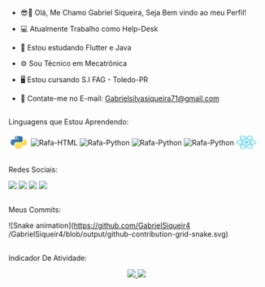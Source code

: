 - 😎👋 Olá, Me Chamo Gabriel Siqueira, Seja Bem vindo ao meu Perfil!




- 💻 Atualmente Trabalho como Help-Desk
- 🌱 Estou estudando Flutter e Java
- ⚙️ Sou Técnico em Mecatrônica 
- 🖥️ Estou cursando S.I FAG - Toledo-PR
- 📩 Contate-me no E-mail: Gabrielsilvasiqueira71@gmail.com


 ## 
  </div>
   Linguagens que Estou Aprendendo:
<div style="display: inline_block"><br>
  
  <img align="center" alt="Rafa-Python" height="30" width="40" src="https://raw.githubusercontent.com/devicons/devicon/master/icons/python/python-original.svg">
  
  <img align="center" alt="Rafa-HTML" height="40" width="100" src="https://img.shields.io/badge/Java-ED8B00?style=for-the-badge&logo=java&logoColor=white"> 
  
  <img align="center" alt="Rafa-Python" height="40" width="100" src="https://img.shields.io/badge/Dart-0175C2?style=for-the-badge&logo=dart&logoColor=white">
  
  <img align="center" alt="Rafa-Python" height="40" width="100" src="https://img.shields.io/badge/Flutter-02569B?style=for-the-badge&logo=flutter&logoColor=white">
  <img align="center" alt="Rafa-Python" height="40" width="110" src="https://img.shields.io/badge/PostgreSQL-316192?style=for-the-badge&logo=postgresql&logoColor=white">
  
  <img align="center" alt="Rafa-React" height="30" width="40" src="https://raw.githubusercontent.com/devicons/devicon/master/icons/react/react-original.svg">
  
  

</div>

  
  
 ## 
 
   Redes Sociais:

</div>

<div> 
  
  <a href="https://instagram.com/gbr_siqueira" target="_blank"><img src="https://img.shields.io/badge/-Instagram-%23E4405F?style=for-thbadge&logo=instagram&logoColor=white" target="_blank"></a>
 <a href="https://discord.gg/yakeRQbT" target="_blank"><img src="https://img.shields.io/badge/Discord-7289DA?style=for-the-badge&logo=discord&logoColor=white" target="_blank"></a> 
  <a href = "mailto:gabrielsilvasiqueira71@gmail.com"><img src="https://img.shields.io/badge/-Gmail-%23333?style=for-the-badge&logo=gmail&logoColor=white" target="_blank"></a>
  <a href="https://www.linkedin.com/in/gabriel-siqueira-8aa8071a9" target="_blank"><img src="https://img.shields.io/badge/-LinkedIn-%230077B5?style=for-the-badge&logo=linkedin&logoColor=white" target="_blank"></a> 

##  
   Meus Commits:  
 
 
  ![Snake animation](https://github.com/GabrielSiqueir4 /GabrielSiqueir4/blob/output/github-contribution-grid-snake.svg)

## 
</div>

Indicador De Atividade:

<div align="center">
  <a href="https://github.com/GabrielSiqueir4">
  <img height="180em" src="https://github-readme-stats.vercel.app/api?username=GabrielSiqueir4&show_icons=true&theme=dark&include_all_commits=true&count_private=true"/>
  <img height="180em" src="https://github-readme-stats.vercel.app/api/top-langs/?username=GabrielSiqueir4&layout=compact&langs_count=7&theme=dark"/>
</div>
